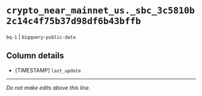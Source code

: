 # `crypto_near_mainnet_us._sbc_3c5810b2c14c4f75b37d98df6b43bffb`
`bq-1` | `bigquery-public-data`

## Column details
* [TIMESTAMP] `last_update`

-------------------------------------------------------------------------------
*Do not make edits above this line.*
